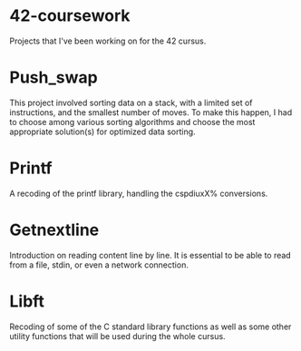 # 42-coursework

Projects that I've been working on for the 42 cursus.

# Push_swap

This project involved sorting data on a stack, with a limited set of instructions, and the smallest number of moves. To make this happen, I had to choose among various sorting algorithms and choose the most appropriate solution(s) for optimized data sorting.

# Printf

A recoding of the printf library, handling the cspdiuxX% conversions.

# Getnextline

Introduction on reading content line by line. It is essential to be able to read from a file, stdin, or even a network connection.

# Libft

Recoding of some of the C standard library functions as well as some other utility functions that will be used during the whole cursus.

